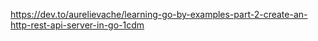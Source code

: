 https://dev.to/aurelievache/learning-go-by-examples-part-2-create-an-http-rest-api-server-in-go-1cdm
